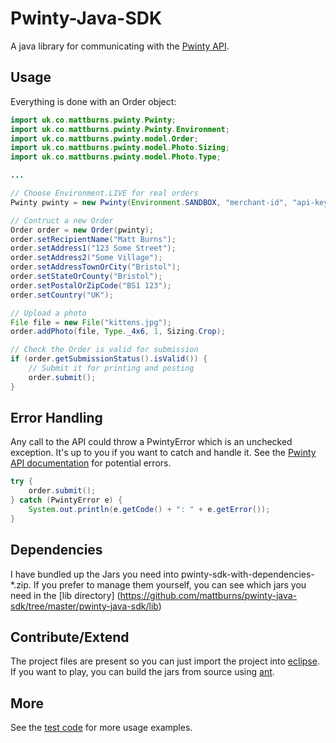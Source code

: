 Pwinty-Java-SDK
===============

A java library for communicating with the [Pwinty API](http://www.pwinty.com/api.html).



Usage
-----

Everything is done with an Order object:

``` java
import uk.co.mattburns.pwinty.Pwinty;
import uk.co.mattburns.pwinty.Pwinty.Environment;
import uk.co.mattburns.pwinty.model.Order;
import uk.co.mattburns.pwinty.model.Photo.Sizing;
import uk.co.mattburns.pwinty.model.Photo.Type;

...

// Choose Environment.LIVE for real orders
Pwinty pwinty = new Pwinty(Environment.SANDBOX, "merchant-id", "api-key");

// Contruct a new Order
Order order = new Order(pwinty);
order.setRecipientName("Matt Burns");
order.setAddress1("123 Some Street");
order.setAddress2("Some Village");
order.setAddressTownOrCity("Bristol");
order.setStateOrCounty("Bristol");
order.setPostalOrZipCode("BS1 123");
order.setCountry("UK");

// Upload a photo
File file = new File("kittens.jpg");
order.addPhoto(file, Type._4x6, 1, Sizing.Crop);

// Check the Order is valid for submission
if (order.getSubmissionStatus().isValid()) {
	// Submit it for printing and posting
	order.submit();
}
```



Error Handling
--------------

Any call to the API could throw a PwintyError which is an unchecked exception. It's up to you if you want to catch and handle it. See the [Pwinty API documentation](http://www.pwinty.com/api.html) for potential errors.

``` java
try {
	order.submit();
} catch (PwintyError e) {
	System.out.println(e.getCode() + ": " + e.getError());
}
```



Dependencies
------------

I have bundled up the Jars you need into pwinty-sdk-with-dependencies-*.zip. If you prefer to manage them yourself, you can see which jars you need in the [lib directory]
(https://github.com/mattburns/pwinty-java-sdk/tree/master/pwinty-java-sdk/lib)



Contribute/Extend
-----------------

The project files are present so you can just import the project into [eclipse](http://www.eclipse.org/).
If you want to play, you can build the jars from source using [ant](http://ant.apache.org/). 



More
----

See the [test code](https://github.com/mattburns/pwinty-java-sdk/tree/master/pwinty-java-sdk/src/test/uk/co/mattburns/pwinty/manual/OrderTest.java) for more usage examples.
